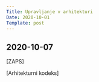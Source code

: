 ```yaml
---
Title: Upravljanje v arhitekturi
Date: 2020-10-01
Template: post
---
```


## 2020-10-07

[ZAPS]

[Arhitekturni kodeks]